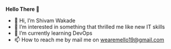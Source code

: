 **Hello There 👋**
- 👋 Hi, I’m Shivam Wakade
- 👀 I’m interested in something that thrilled me like new IT skills
- 🌱 I’m currently learning DevOps
- 📫 How to reach me by mail me on wearemello19@gmail.com

<!---
ShivamWakade/ShivamWakade is a ✨ special ✨ repository because its `README.md` (this file) appears on your GitHub profile.
You can click the Preview link to take a look at your changes.
--->
